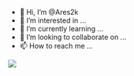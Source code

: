 - 👋 Hi, I’m @Ares2k
- 👀 I’m interested in ...
- 🌱 I’m currently learning ...
- 💞️ I’m looking to collaborate on ...
- 📫 How to reach me ...

<img src="https://img.icons8.com/color/144/000000/javascript--v2.png"/>
<!---
Ares2k/Ares2k is a ✨ special ✨ repository because its `README.md` (this file) appears on your GitHub profile.
You can click the Preview link to take a look at your changes.
--->
